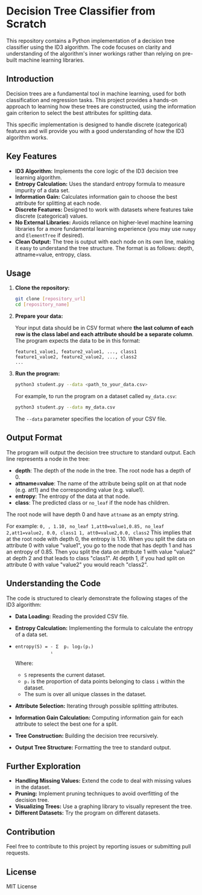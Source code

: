 # Decision Tree Classifier from Scratch

This repository contains a Python implementation of a decision tree classifier using the ID3 algorithm.  The code focuses on clarity and understanding of the algorithm's inner workings rather than relying on pre-built machine learning libraries. 

## Introduction

Decision trees are a fundamental tool in machine learning, used for both classification and regression tasks.  This project provides a hands-on approach to learning how these trees are constructed, using the information gain criterion to select the best attributes for splitting data. 

This specific implementation is designed to handle discrete (categorical) features and will provide you with a good understanding of how the ID3 algorithm works. 

## Key Features

*   **ID3 Algorithm:** Implements the core logic of the ID3 decision tree learning algorithm.
*   **Entropy Calculation:** Uses the standard entropy formula to measure impurity of a data set.
*   **Information Gain:** Calculates information gain to choose the best attribute for splitting at each node.
*   **Discrete Features:** Designed to work with datasets where features take discrete (categorical) values.
*   **No External Libraries:** Avoids reliance on higher-level machine learning libraries for a more fundamental learning experience (you may use `numpy` and `ElementTree` if desired).
*   **Clean Output:** The tree is output with each node on its own line, making it easy to understand the tree structure. The format is as follows: depth, attname=value, entropy, class.

## Usage

1.  **Clone the repository:**

    ```bash
    git clone [repository_url]
    cd [repository_name]
    ```

2.  **Prepare your data:**

    Your input data should be in CSV format where **the last column of each row is the class label and each attribute should be a separate column**. The program expects the data to be in this format:

    ```csv
    feature1_value1, feature2_value1, ..., class1
    feature1_value2, feature2_value2, ..., class2
    ...
    ```

3.  **Run the program:**

    ```bash
    python3 student.py --data <path_to_your_data.csv>
    ```
    
    For example, to run the program on a dataset called `my_data.csv`:
    
     ```bash
     python3 student.py --data my_data.csv
     ```
    
    The `--data` parameter specifies the location of your CSV file.

## Output Format

The program will output the decision tree structure to standard output. Each line represents a node in the tree:

*   **depth**: The depth of the node in the tree. The root node has a depth of 0.
*   **attname=value**: The name of the attribute being split on at that node (e.g. att1) and the corresponding value (e.g. value1).
*   **entropy**: The entropy of the data at that node. 
*   **class**: The predicted class or `no_leaf` if the node has children.

The root node will have depth 0 and have `attname` as an empty string.

For example:
    ```
    0, , 1.10, no_leaf
    1,att0=value1,0.85, no_leaf
    2,att1=value2, 0.0, class1
    1, att0=value2,0.0, class2
    ```
    This implies that at the root node with depth 0, the entropy is 1.10. When you split the data on attribute 0 with value "value1", you go to the node that has depth 1 and has an entropy of 0.85. Then you split the data on attribute 1 with value "value2" at depth 2 and that leads to class "class1". At depth 1, if you had split on attribute 0 with value "value2" you would reach "class2".

## Understanding the Code

The code is structured to clearly demonstrate the following stages of the ID3 algorithm:

*   **Data Loading:** Reading the provided CSV file.
*   **Entropy Calculation:** Implementing the formula to calculate the entropy of a data set.
*   ```
    entropy(S) = - Σ  pᵢ log₂(pᵢ) 
                 ᵢ
    ```

    Where:
    *  `S` represents the current dataset.
    *  `pᵢ` is the proportion of data points belonging to class `i` within the dataset.
    *  The sum is over all unique classes in the dataset.
*   **Attribute Selection:** Iterating through possible splitting attributes.
*   **Information Gain Calculation:** Computing information gain for each attribute to select the best one for a split.
*   **Tree Construction:** Building the decision tree recursively.
*   **Output Tree Structure:** Formatting the tree to standard output.

## Further Exploration

*   **Handling Missing Values:** Extend the code to deal with missing values in the dataset.
*   **Pruning:** Implement pruning techniques to avoid overfitting of the decision tree.
*   **Visualizing Trees:** Use a graphing library to visually represent the tree.
*   **Different Datasets:** Try the program on different datasets.

## Contribution

Feel free to contribute to this project by reporting issues or submitting pull requests.

## License

MIT License
